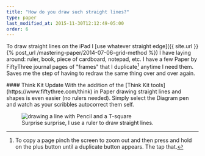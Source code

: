```yaml
---
title: "How do you draw such straight lines?"
type: paper
last_modified_at: 2015-11-30T12:12:49-05:00
order: 6
---
```


To draw straight lines on the iPad I [use whatever straight edge]({{ site.url }}{% post_url /mastering-paper/2014-07-06-grid-method %}) I have laying around: ruler, book, piece of cardboard, notepad, etc. I have a few Paper by FiftyThree journal pages of "frames" that I duplicate[^duplicate-page] anytime I need them. Saves me the step of having to redraw the same thing over and over again.

<div class="notice--warning" markdown="1">
#### Think Kit Update
With the addition of the [Think Kit tools](https://www.fiftythree.com/think) in Paper drawing straight lines and shapes is even easier (no rulers needed). Simply select the Diagram pen and watch as your scribbles autocorrect them self.
</div>

<figure>
	<img src="{{ site.url }}/assets/images/paper-53-grid-t-square-lg.jpg" alt="drawing a line with Pencil and a T-square">
	<figcaption>Surprise surprise, I use a ruler to draw straight lines.</figcaption>
</figure>

[^duplicate-page]: To copy a page pinch the screen to zoom out and then press and hold on the <i class="fa fa-plus-circle"></i> plus button until a duplicate button appears. The tap that.
